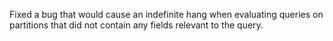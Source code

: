 Fixed a bug that would cause an indefinite hang when evaluating
queries on partitions that did not contain any fields relevant
to the query.
